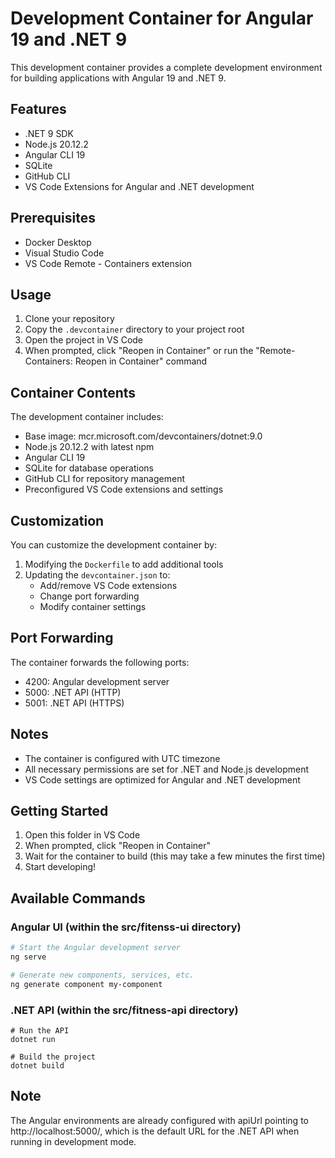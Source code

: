 # Development Container for Angular 19 and .NET 9

This development container provides a complete development environment for building applications with Angular 19 and .NET 9.

## Features

- .NET 9 SDK
- Node.js 20.12.2
- Angular CLI 19
- SQLite
- GitHub CLI
- VS Code Extensions for Angular and .NET development

## Prerequisites

- Docker Desktop
- Visual Studio Code
- VS Code Remote - Containers extension

## Usage

1. Clone your repository
2. Copy the `.devcontainer` directory to your project root
3. Open the project in VS Code
4. When prompted, click "Reopen in Container" or run the "Remote-Containers: Reopen in Container" command

## Container Contents

The development container includes:

- Base image: mcr.microsoft.com/devcontainers/dotnet:9.0
- Node.js 20.12.2 with latest npm
- Angular CLI 19
- SQLite for database operations
- GitHub CLI for repository management
- Preconfigured VS Code extensions and settings

## Customization

You can customize the development container by:

1. Modifying the `Dockerfile` to add additional tools
2. Updating the `devcontainer.json` to:
   - Add/remove VS Code extensions
   - Change port forwarding
   - Modify container settings

## Port Forwarding

The container forwards the following ports:

- 4200: Angular development server
- 5000: .NET API (HTTP)
- 5001: .NET API (HTTPS)

## Notes

- The container is configured with UTC timezone
- All necessary permissions are set for .NET and Node.js development
- VS Code settings are optimized for Angular and .NET development

## Getting Started

1. Open this folder in VS Code
2. When prompted, click "Reopen in Container"
3. Wait for the container to build (this may take a few minutes the first time)
4. Start developing!

## Available Commands

### Angular UI (within the src/fitenss-ui directory)

```bash
# Start the Angular development server
ng serve

# Generate new components, services, etc.
ng generate component my-component
```

### .NET API (within the src/fitness-api directory)

```
# Run the API
dotnet run

# Build the project
dotnet build
```

## Note

The Angular environments are already configured with apiUrl pointing to http://localhost:5000/, which is the default URL for the .NET API when running in development mode.
